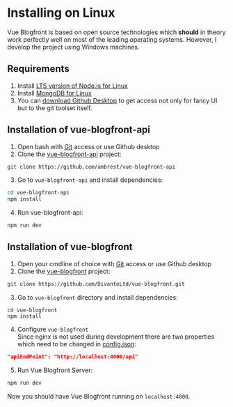 # Installing on Linux
Vue Blogfront is based on open source technologies which **should** in theory work perfectly well on most of the leading operating systems.
However, I develop the project using Windows machines.

## Requirements

1. Install [LTS version of Node.js for Linux](https://nodejs.org/en/download/package-manager/)
2. Install [MongoDB for Linux](https://docs.mongodb.com/manual/administration/install-on-linux/)
3. You can [download Github Desktop](https://desktop.github.com/) to get access not only for fancy UI but to the git toolset itself.

## Installation of vue-blogfront-api

1. Open bash with [Git](https://git-scm.com/download/linux) access or use Github desktop
2. Clone the [vue-blogfront-api](https://github.com/ambrest/vue-blogfront-api) project:

```bash
git clone https://github.com/ambrest/vue-blogfront-api
```

3. Go to `vue-blogfront-api` and install dependencies:

```bash
cd vue-blogfront-api
npm install
```

4. Run vue-blogfront-api:

```bash
npm run dev
```

## Installation of vue-blogfront

1. Open your cmdline of choice with [Git](https://git-scm.com/download/win) access or use Github desktop
2. Clone the [vue-blogfront](https://github.com/ambrest/vue-blogfront) project:

```bash
git clone https://github.com/DivanteLtd/vue-blogfront.git
```

3. Go to `vue-blogfront` directory and install dependencies:

```
cd vue-blogfront
npm install
```

4. Configure `vue-blogfront`  
Since nginx is not used during development there are two properties which need to be changed in [config.json](https://github.com/ambrest/vue-blogfront/blob/master/config/config.json):
```json
"apiEndPoint": "http://localhost:4000/api"
```

5. Run Vue Blogfront Server:

```bash
npm run dev
```

Now you should have Vue Blogfront running on `localhost:4000`.
